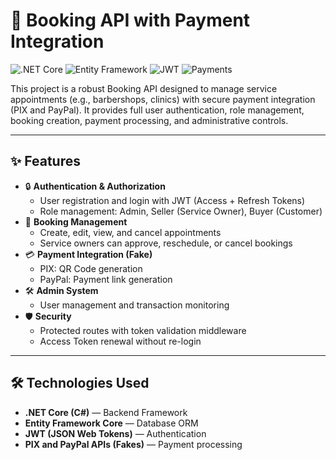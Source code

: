 
# 📅 Booking API with Payment Integration

![.NET Core](https://img.shields.io/badge/.NET%20Core-9.0-blue)
![Entity Framework](https://img.shields.io/badge/Entity%20Framework-Core-blueviolet)
![JWT](https://img.shields.io/badge/Auth-JWT-green)
![Payments](https://img.shields.io/badge/Payments-PIX%20%26%20PayPal-yellow)

This project is a robust Booking API designed to manage service appointments (e.g., barbershops, clinics) with secure payment integration (PIX and PayPal). It provides full user authentication, role management, booking creation, payment processing, and administrative controls.

---

## ✨ Features

- 🔒 **Authentication & Authorization**
  - User registration and login with JWT (Access + Refresh Tokens)
  - Role management: Admin, Seller (Service Owner), Buyer (Customer)
- 📆 **Booking Management**
  - Create, edit, view, and cancel appointments
  - Service owners can approve, reschedule, or cancel bookings
- 💳 **Payment Integration (Fake)**
  - PIX: QR Code generation
  - PayPal: Payment link generation
- 🛠️ **Admin System**
  - User management and transaction monitoring
- 🛡️ **Security**
  - Protected routes with token validation middleware
  - Access Token renewal without re-login

---

## 🛠️ Technologies Used

- **.NET Core (C#)** — Backend Framework
- **Entity Framework Core** — Database ORM
- **JWT (JSON Web Tokens)** — Authentication
- **PIX and PayPal APIs (Fakes)** — Payment processing


